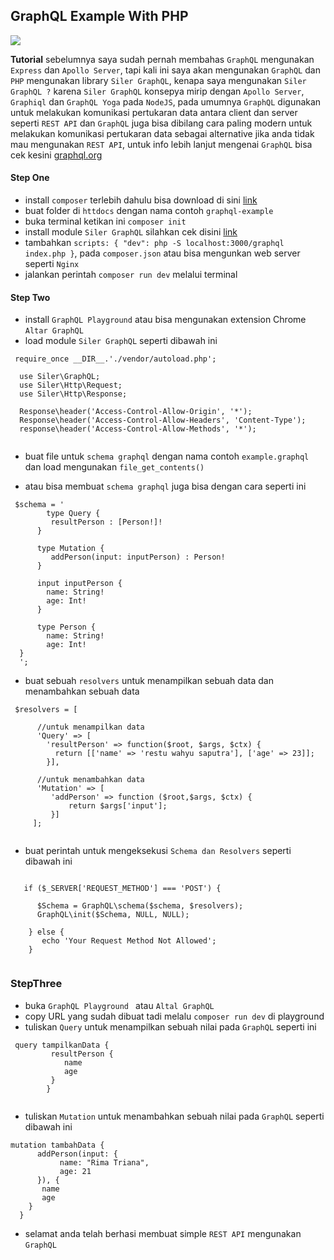 ## GraphQL Example With PHP

![](https://i.imgur.com/lNZUTQS.png)

**Tutorial** sebelumnya saya sudah pernah membahas `GraphQL` mengunakan `Express` dan `Apollo Server`, tapi kali ini saya akan mengunakan `GraphQL` dan `PHP` mengunakan library `Siler GraphQL`, kenapa saya mengunakan `Siler GraphQL ?` karena `Siler GraphQL` konsepya mirip dengan `Apollo Server`, `Graphiql` dan `GraphQL Yoga` pada `NodeJS`, pada umumnya `GraphQL` digunakan untuk melakukan komunikasi pertukaran data antara client dan server seperti `REST API` dan `GraphQL` juga bisa dibilang cara paling modern untuk melakukan komunikasi pertukaran  data sebagai alternative jika anda tidak mau mengunakan `REST API`, untuk info lebih lanjut mengenai `GraphQL` bisa cek kesini [graphql.org](https://graphql.org/)

#### Step One

- install `composer` terlebih dahulu bisa download di sini [link](https://getcomposer.org/)
- buat folder di `httdocs` dengan nama contoh `graphql-example` 
- buka terminal ketikan ini `composer init`
- install module `Siler GraphQL` silahkan cek disini [link](https://packagist.org/packages/leocavalcante/siler)
- tambahkan `scripts: { "dev": php -S localhost:3000/graphql index.php }`, pada `composer.json` atau bisa mengunkan web server seperti `Nginx`
- jalankan perintah `composer run dev` melalui terminal

#### Step Two

-  install `GraphQL Playground` atau bisa mengunakan extension Chrome `Altar GraphQL`
- load module `Siler GraphQL` seperti dibawah ini

<pre><code> require_once __DIR__.'./vendor/autoload.php';

  use Siler\GraphQL;
  use Siler\Http\Request;
  use Siler\Http\Response;

  Response\header('Access-Control-Allow-Origin', '*');
  Response\header('Access-Control-Allow-Headers', 'Content-Type');
  response\header('Access-Control-Allow-Methods', '*');

</code></pre>

- buat file untuk `schema graphql` dengan nama contoh `example.graphql` dan load mengunakan `file_get_contents() `

- atau bisa membuat `schema graphql`  juga bisa dengan cara seperti ini

<pre><code> $schema = '
		type Query {
		 resultPerson : [Person!]!
	  }

	  type Mutation {
		 addPerson(input: inputPerson) : Person!
	  }

	  input inputPerson {
		name: String!
		age: Int!
	  }

	  type Person {
		name: String!
		age: Int!
  }
  ';</code></pre>
  
  - buat sebuah `resolvers` untuk menampilkan sebuah data dan menambahkan sebuah data
  
  <pre><code> $resolvers = [
  
	  //untuk menampilkan data
	  'Query' => [
		'resultPerson' => function($root, $args, $ctx) {
		  return [['name' => 'restu wahyu saputra'], ['age' => 23]];
		}],
  
	  //untuk menambahkan data
	  'Mutation' => [
		 'addPerson' => function ($root,$args, $ctx) {
			 return $args['input'];
		 }]
	 ];
  </code></pre>
  
  - buat perintah untuk mengeksekusi `Schema dan Resolvers` seperti dibawah ini
  
   <pre><code>
   if ($_SERVER['REQUEST_METHOD'] === 'POST') {
   
	  $Schema = GraphQL\schema($schema, $resolvers);
	  GraphQL\init($Schema, NULL, NULL);
	  
	} else {
	   echo 'Your Request Method Not Allowed';
	}
   </code></pre>
   
   ### StepThree
   
   - buka `GraphQL Playground ` atau `Altal GraphQL`
   - copy URL yang sudah dibuat tadi melalu `composer run dev` di playground
   - tuliskan `Query` untuk menampilkan sebuah nilai pada `GraphQL` seperti ini
   
   
   <pre><code> query tampilkanData {
		 resultPerson {
		    name
			age
		 }
		}
   </code></pre>

-  tuliskan `Mutation` untuk menambahkan sebuah nilai pada `GraphQL` seperti dibawah ini

<pre><code>mutation tambahData {
      addPerson(input: {
           name: "Rima Triana",
           age: 21
      }), {
       name
       age
    }
  }
</code></pre>
- selamat anda telah berhasi membuat simple `REST API` mengunakan `GraphQL` 